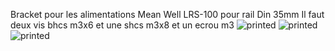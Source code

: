 Bracket pour les alimentations Mean Well LRS-100 pour rail Din 35mm
Il faut deux vis bhcs m3x6 et une shcs m3x8 et un ecrou m3
![printed](https://github.com/elpopo-eng/VoronFrenchUsers/blob/main/Mod/LRS-100_PSU_bracket/fusion.jpg)
![printed](https://github.com/elpopo-eng/VoronFrenchUsers/blob/main/Mod/LRS-100_PSU_bracket/mounted.jpeg)
![printed](https://github.com/elpopo-eng/VoronFrenchUsers/blob/main/Mod/LRS-100_PSU_bracket/on_din.jpeg)
